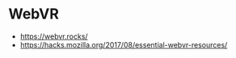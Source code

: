 # WebVR

* <https://webvr.rocks/>
* <https://hacks.mozilla.org/2017/08/essential-webvr-resources/>


